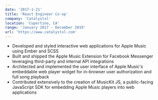 ```yaml
---
date: '2017-1-21'
title: 'React Engineer Co-op'
company: 'Catalystxl'
location: 'Cupertino, CA'
range: 'January 2017 - December 2019'
url: 'https://www.catalystxl.com'
---
```


- Developed and styled interactive web applications for Apple Music using Ember and SCSS
- Built and shipped the Apple Music Extension for Facebook Messenger leveraging third-party and internal API integrations
- Architected and implemented the user interface of Apple Music's embeddable web player widget for in-browser user authorization and full song playback
- Contributed extensively to the creation of MusicKit JS, a public-facing JavaScript SDK for embedding Apple Music players into web applications
